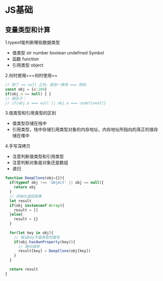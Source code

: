 # JS基础

## 变量类型和计算

1.typeof能判断哪些数据类型

- 值类型 str number boolean undefined Symbol
- 函数 function
- 引用类型 object

2.何时使用===何时使用==

``` js
// 除了 == null 之外，其他一律用 === 例如
const obj = {x:100}
if(obj.a == null) { }
// 相当于：
// if(obj.a === null || obj.a === undefined){}
```

3.值类型和引用类型的区别

- 值类型存储在栈中
- 引用类型，栈中存储引用类型对象的内存地址，内存地址所指向的真正的值存储在堆中

4.手写深拷贝

- 注意判断值类型和引用类型
- 注意判断对象是对象还是数组
- 递归

```js
function DeepClone(obj={}){
  if(typeof obj !== 'object' || obj == null){
    return obj
  }
  // 初始化返回结果
  let result
  if(obj instanceof Array){
    result = []
  }else{
    result = {}
  }
  
  for(let key in obj){
    // 保证key不是原型的属性
    if(obj.hasOwnProperty(key)){
      // 递归调用
      result[key] = DeepClone(obj[key])
    }
  }
  
  return result
}
```

